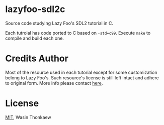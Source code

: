 # lazyfoo-sdl2c
Source code studying Lazy Foo's SDL2 tutorial in C.

Each tutroial has code ported to C based on `-std=c99`. Execute `make` to compile and build each one.

# Credits Author

Most of the resource used in each tutorial except for some customization belong to Lazy Foo's. 
Such resource's license is still left intact and adhere to original form. More info please contact [here](http://lazyfoo.net/contact.php).

# License
[MIT](https://github.com/haxpor/lazyfoo-sdl2c/blob/master/LICENSE), Wasin Thonkaew
